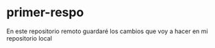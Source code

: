 # primer-respo
En este repositorio remoto guardaré los cambios que voy a hacer en mi repositorio local
